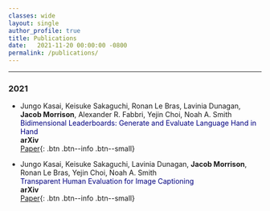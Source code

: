 ```yaml
---
classes: wide
layout: single
author_profile: true
title: Publications
date:   2021-11-20 00:00:00 -0800
permalink: /publications/
---   
```


<!-- ## Publications          -->

***

### 2021

* Jungo Kasai, Keisuke Sakaguchi, Ronan Le Bras, Lavinia Dunagan, **Jacob Morrison**, Alexander R. Fabbri, Yejin Choi, Noah A. Smith                  
<span style="color:navy">Bidimensional Leaderboards: Generate and Evaluate Language Hand in Hand</span>              
**arXiv**                                       
[Paper](https://arxiv.org/pdf/2112.04139.pdf){: .btn .btn--info .btn--small}   

* Jungo Kasai, Keisuke Sakaguchi, Lavinia Dunagan, **Jacob Morrison**, Ronan Le Bras, Yejin Choi, Noah A. Smith                  
<span style="color:navy">Transparent Human Evaluation for Image Captioning</span>              
**arXiv**                                       
[Paper](https://arxiv.org/pdf/2111.08940.pdf){: .btn .btn--info .btn--small}    

